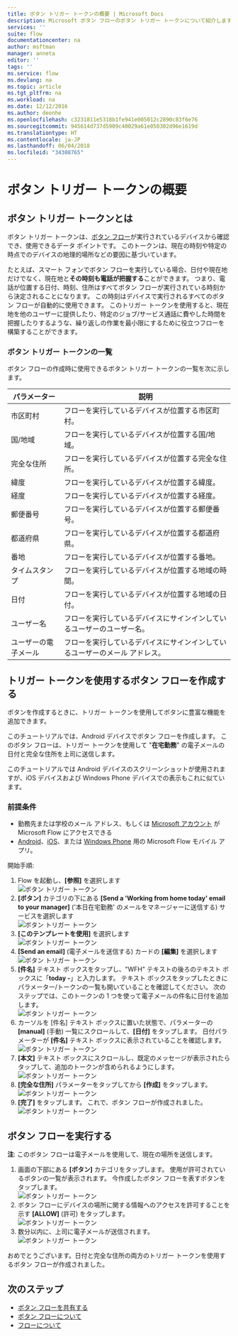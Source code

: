 ```yaml
---
title: ボタン トリガー トークンの概要 | Microsoft Docs
description: Microsoft ボタン フローのボタン トリガー トークンについて紹介します。
services: ''
suite: flow
documentationcenter: na
author: msftman
manager: anneta
editor: ''
tags: ''
ms.service: flow
ms.devlang: na
ms.topic: article
ms.tgt_pltfrm: na
ms.workload: na
ms.date: 12/12/2016
ms.author: deonhe
ms.openlocfilehash: c3231811e5318b1fe941e005012c2890c83f6e76
ms.sourcegitcommit: 945614d737d5909c40029a61e050302d96e1619d
ms.translationtype: HT
ms.contentlocale: ja-JP
ms.lasthandoff: 06/04/2018
ms.locfileid: "34308765"
---
```

# <a name="get-started-with-button-trigger-tokens"></a>ボタン トリガー トークンの概要
## <a name="what-are-button-trigger-tokens"></a>ボタン トリガー トークンとは
ボタン トリガー トークンは、[ボタン フロー](introduction-to-button-flows.md)が実行されているデバイスから確認でき、使用できるデータ ポイントです。 このトークンは、現在の時刻や特定の時点でのデバイスの地理的場所などの要因に基づいています。  

たとえば、スマート フォンでボタン フローを実行している場合、日付や現在地だけでなく、現在地と**その時刻も電話が把握する**ことができます。 つまり、電話が位置する日付、時刻、住所はすべてボタン フローが実行されている時刻から決定されることになります。 この時刻はデバイスで実行されるすべてのボタン フローが自動的に使用できます。 このトリガー トークンを使用すると、現在地を他のユーザーに提供したり、特定のジョブ/サービス通話に費やした時間を把握したりするような、繰り返しの作業を最小限にするために役立つフローを構築することができます。

### <a name="list-of-button-trigger-tokens"></a>ボタン トリガー トークンの一覧
ボタン フローの作成時に使用できるボタン トリガー トークンの一覧を次に示します。

| パラメーター | 説明 |
| --- | --- |
| 市区町村 |フローを実行しているデバイスが位置する市区町村。 |
| 国/地域 |フローを実行しているデバイスが位置する国/地域。 |
| 完全な住所 |フローを実行しているデバイスが位置する完全な住所。 |
| 緯度 |フローを実行しているデバイスが位置する緯度。 |
| 経度 |フローを実行しているデバイスが位置する経度。 |
| 郵便番号 |フローを実行しているデバイスが位置する郵便番号。 |
| 都道府県 |フローを実行しているデバイスが位置する都道府県。 |
| 番地 |フローを実行しているデバイスが位置する番地。 |
| タイムスタンプ |フローを実行しているデバイスが位置する地域の時間。 |
| 日付 |フローを実行しているデバイスが位置する地域の日付。 |
| ユーザー名 |フローを実行しているデバイスにサインインしているユーザーのユーザー名。 |
| ユーザーの電子メール |フローを実行しているデバイスにサインインしているユーザーのメール アドレス。 |

## <a name="create-a-button-flow-that-uses-trigger-tokens"></a>トリガー トークンを使用するボタン フローを作成する
ボタンを作成するときに、トリガー トークンを使用してボタンに豊富な機能を追加できます。

このチュートリアルでは、Android デバイスでボタン フローを作成します。 このボタン フローは、トリガー トークンを使用して "**在宅勤務**" の電子メールの日付と完全な住所を上司に送信します。

このチュートリアルでは Android デバイスのスクリーンショットが使用されますが、iOS デバイスおよび Windows Phone デバイスでの表示もこれに似ています。

### <a name="prerequisites"></a>前提条件
* 勤務先または学校のメール アドレス、もしくは [Microsoft アカウント](https://account.microsoft.com/about?refd=www.microsoft.com) が Microsoft Flow にアクセスできる
* [Android](https://aka.ms/flowmobiledocsandroid)、[iOS](https://aka.ms/flowmobiledocsios)、または [Windows Phone](https://aka.ms/flowmobilewindows) 用の Microsoft Flow モバイル アプリ。

開始手順:

1. Flow を起動し、**[参照]**  を選択します  
   ![ボタン トリガー トークン](./media/introduction-to-button-trigger-tokens/1.png)  
2. **[ボタン]** カテゴリの下にある **[Send a 'Working from home today' email to your manager]** ('本日在宅勤務' のメールをマネージャーに送信する) サービスを選択します   
   ![ボタン トリガー トークン](./media/introduction-to-button-trigger-tokens/2.png)  
3. **[このテンプレートを使用]** を選択します  
   ![ボタン トリガー トークン](./media/introduction-to-button-trigger-tokens/3.png)  
4. **[Send an email]** (電子メールを送信する) カードの **[編集]** を選択します  
   ![ボタン トリガー トークン](./media/introduction-to-button-trigger-tokens/3-5.png)  
5. **[件名]** テキスト ボックスをタップし、"WFH" テキストの後ろのテキスト ボックスに「**today -**」と入力します。 テキスト ボックスをタップしたときにパラメーター/トークンの一覧も開いていることを確認してください。 次のステップでは、このトークンの 1 つを使って電子メールの件名に日付を追加します。  
   ![ボタン トリガー トークン](./media/introduction-to-button-trigger-tokens/4.png)  
6. カーソルを [件名] テキスト ボックスに置いた状態で、パラメーターの **[manual]** (手動) 一覧にスクロールして、**[日付]** をタップします。 日付パラメーターが **[件名]** テキスト ボックスに表示されていることを確認します。  
   ![ボタン トリガー トークン](./media/introduction-to-button-trigger-tokens/6.png)  
7. **[本文]** テキスト ボックスにスクロールし、既定のメッセージが表示されたらタップして、追加のトークンが含められるようにします。  
   ![ボタン トリガー トークン](./media/introduction-to-button-trigger-tokens/7.png)  
8. **[完全な住所]** パラメーターをタップしてから **[作成]** をタップします。  
   ![ボタン トリガー トークン](./media/introduction-to-button-trigger-tokens/8.png)  
9. **[完了]** をタップします。 これで、ボタン フローが作成されました。  
   ![ボタン トリガー トークン](./media/introduction-to-button-trigger-tokens/9.png)  

## <a name="run-the-button-flow"></a>ボタン フローを実行する
**注**: このボタン フローは電子メールを使用して、現在の場所を送信します。  

1. 画面の下部にある **[ボタン]** カテゴリをタップします。 使用が許可されているボタンの一覧が表示されます。 今作成したボタン フローを表すボタンをタップします。  
   ![ボタン トリガー トークン](./media/introduction-to-button-trigger-tokens/10.png)  
2. ボタン フローにデバイスの場所に関する情報へのアクセスを許可することを示す **[ALLOW]** (許可) をタップします。  
   ![ボタン トリガー トークン](./media/introduction-to-button-trigger-tokens/11.png)  
3. 数分以内に、上司に電子メールが送信されます。  
   ![ボタン トリガー トークン](./media/introduction-to-button-trigger-tokens/12.png)  

おめでとうございます。日付と完全な住所の両方のトリガー トークンを使用するボタン フローが作成されました。 

## <a name="next-steps"></a>次のステップ
* [ボタン フローを共有する](share-buttons.md)
* [ボタン フローについて](introduction-to-button-flows.md)  
* [フローについて](guided-learning/get-started.yml?tutorial-step=1)

